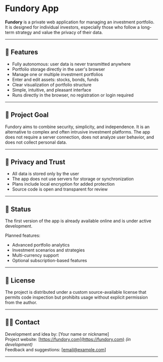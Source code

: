 # Fundory App

**Fundory** is a private web application for managing an investment portfolio. It is designed for individual investors, especially those who follow a long-term strategy and value the privacy of their data.

---

## 🌟 Features

- Fully autonomous: user data is never transmitted anywhere  
- Portfolio storage directly in the user's browser  
- Manage one or multiple investment portfolios  
- Enter and edit assets: stocks, bonds, funds  
- Clear visualization of portfolio structure  
- Simple, intuitive, and pleasant interface  
- Runs directly in the browser, no registration or login required

---

## 🎯 Project Goal

Fundory aims to combine security, simplicity, and independence. It is an alternative to complex and often intrusive investment platforms. The app does not require a server connection, does not analyze user behavior, and does not collect personal data.

---

## 🔐 Privacy and Trust

- All data is stored only by the user  
- The app does not use servers for storage or synchronization  
- Plans include local encryption for added protection  
- Source code is open and transparent for review

---

## 📌 Status

The first version of the app is already available online and is under active development.  

Planned features:  
- Advanced portfolio analytics  
- Investment scenarios and strategies  
- Multi-currency support  
- Optional subscription-based features

---

## 📄 License

The project is distributed under a custom source-available license that permits code inspection but prohibits usage without explicit permission from the author.

---

## 🧑‍💻 Contact

Development and idea by: [Your name or nickname]  
Project website: [https://fundory.com](https://fundory.com) *(in development)*  
Feedback and suggestions: [email@example.com]

---
